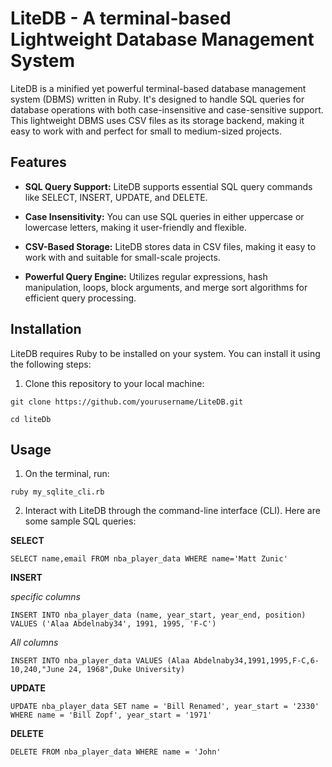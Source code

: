 # LiteDB - A terminal-based Lightweight Database Management System
LiteDB is a minified yet powerful terminal-based database management system (DBMS) written in Ruby. It's designed to handle SQL queries for database operations with both case-insensitive and case-sensitive support. This lightweight DBMS uses CSV files as its storage backend, making it easy to work with and perfect for small to medium-sized projects.

## Features
- **SQL Query Support:** LiteDB supports essential SQL query commands like SELECT, INSERT, UPDATE, and DELETE.

- **Case Insensitivity:** You can use SQL queries in either uppercase or lowercase letters, making it user-friendly and flexible.

- **CSV-Based Storage:** LiteDB stores data in CSV files, making it easy to work with and suitable for small-scale projects.

- **Powerful Query Engine:** Utilizes regular expressions, hash manipulation, loops, block arguments, and merge sort algorithms for efficient query processing.

## Installation
LiteDB requires Ruby to be installed on your system. You can install it using the following steps:

1. Clone this repository to your local machine:
   
```
git clone https://github.com/yourusername/LiteDB.git

cd liteDb
```

## Usage

1. On the terminal, run:
   
```
ruby my_sqlite_cli.rb  
```
2. Interact with LiteDB through the command-line interface (CLI). Here are some sample SQL queries:

**SELECT**

```
SELECT name,email FROM nba_player_data WHERE name='Matt Zunic'
```

**INSERT**

*specific columns*
```
INSERT INTO nba_player_data (name, year_start, year_end, position) VALUES ('Alaa Abdelnaby34', 1991, 1995, 'F-C')
```
*All columns*
```
INSERT INTO nba_player_data VALUES (Alaa Abdelnaby34,1991,1995,F-C,6-10,240,"June 24, 1968",Duke University)
```
**UPDATE**
```
UPDATE nba_player_data SET name = 'Bill Renamed', year_start = '2330' WHERE name = 'Bill Zopf', year_start = '1971'
```
**DELETE**
```
DELETE FROM nba_player_data WHERE name = 'John'
```
